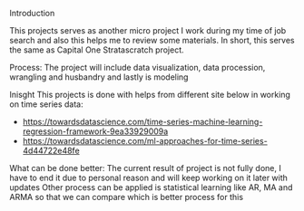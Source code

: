 Introduction

This projects serves as another micro project I work during my time of job search and also this helps me to review some materials. 
In short, this serves the same as Capital One Stratascratch project.

Process:
The project will include data visualization, data procession, wrangling and husbandry and lastly is modeling 

Inisght
This projects is done with helps from different site below in working on time series data:
- https://towardsdatascience.com/time-series-machine-learning-regression-framework-9ea33929009a 
- https://towardsdatascience.com/ml-approaches-for-time-series-4d44722e48fe

What can be done better:
The current result of project is not fully done, I have to end it due to personal reason and will keep working on it later with updates
Other process can be applied is statistical learning like AR, MA and ARMA so that we can compare which is better process for this
